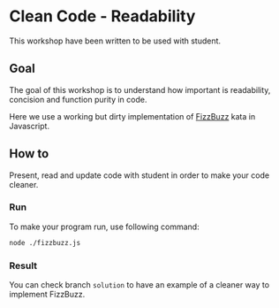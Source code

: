 # Clean Code - Readability

This workshop have been written to be used with student.

## Goal

The goal of this workshop is to understand how important is readability, concision and function purity in code.

Here we use a working but dirty implementation of [FizzBuzz](https://en.wikipedia.org/wiki/Fizz_buzz) kata in Javascript.

## How to

Present, read and update code with student in order to make your code cleaner.

### Run

To make your program run, use following command: 
```sh
node ./fizzbuzz.js
``` 

### Result

You can check branch `solution` to have an example of a cleaner way to implement FizzBuzz.